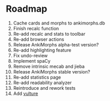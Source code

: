 # Roadmap

1. Cache cards and morphs to ankimorphs.db
2. Finish recalc function
3. Re-add recalc and stats to toolbar
4. Re-add browser actions
5. Release AnkiMorphs alpha-test version?
6. Re-add highlighting feature
7. Fix undo-review
8. Implement spaCy
9. Remove intrinsic mecab and jieba
10. Release AnkiMorphs stable version?
11. Re-add statistics page
12. Re-add readability analyzer
13. Reintroduce and rework tests
14. Add [vulture](https://github.com/jendrikseipp/vulture)


